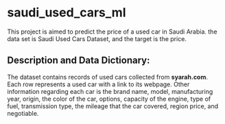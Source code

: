# saudi_used_cars_ml

This project is aimed to predict the price of a used car in Saudi Arabia.
the data set is Saudi Used Cars Dataset, and the target is the price.

## Description and Data Dictionary:
The dataset contains records of used cars collected from **syarah.com**. Each row represents a used car with a link to its webpage. Other information regarding each car is the brand name, model, manufacturing year, origin, the color of the car, options, capacity of the engine, type of fuel, transmission type, the mileage that the car covered, region price, and negotiable.
